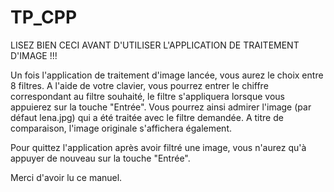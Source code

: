 # TP_CPP

LISEZ BIEN CECI AVANT D'UTILISER L'APPLICATION DE TRAITEMENT D'IMAGE !!!

Un fois l'application de traitement d'image lancée, vous aurez le choix entre 8 filtres.
A l'aide de votre clavier, vous pourrez entrer le chiffre correspondant au filtre souhaité, le filtre s'appliquera lorsque vous appuierez sur la touche "Entrée".
Vous pourrez ainsi admirer l'image (par défaut lena.jpg) qui a été traitée avec le filtre demandée. A titre de comparaison, l'image originale s'affichera également.

Pour quittez l'application après avoir filtré une image, vous n'aurez qu'à appuyer de nouveau sur la touche "Entrée".

Merci d'avoir lu ce manuel.
